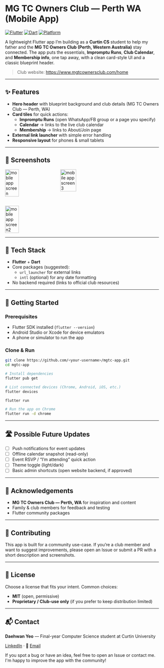 # MG TC Owners Club — Perth WA (Mobile App)

[![Flutter](https://img.shields.io/badge/Flutter-mobile%20app-blue)](#)
[![Dart](https://img.shields.io/badge/Dart-language-informational)](#)
[![Platform](https://img.shields.io/badge/Platforms-Android%20%7C%20iOS-lightgrey)](#)

A lightweight Flutter app I’m building as a **Curtin CS** student to help my father and the **MG TC Owners Club (Perth, Western Australia)** stay connected. The app puts the essentials, **Impromptu Runs**, **Club Calendar**, and **Membership info**, one tap away, with a clean card-style UI and a classic blueprint header.

> Club website: https://www.mgtcownersclub.com/home

---

## ✨ Features

- **Hero header** with blueprint background and club details (MG TC Owners Club — Perth, WA)  
- **Card tiles** for quick actions:  
  - **Impromptu Runs** (open WhatsApp/FB group or a page you specify)  
  - **Calendar** → links to the live club calendar  
  - **Membership** → links to About/Join page  
- **External link launcher** with simple error handling  
- **Responsive layout** for phones & small tablets

---

## 📸 Screenshots

<div style="display:flex; gap:30px; flex-wrap:wrap;">

  <img src="https://github.com/user-attachments/assets/addcefd7-abf3-4104-b220-38e504e01a55" alt="mobile app screen" style="width:30%; height:auto;" />

  <img src="https://github.com/user-attachments/assets/a400bdf6-5a57-4bd8-a85f-a087aaa762b6" alt="mobile app screen3" style="width:32%; height:auto;" />

  <img src="https://github.com/user-attachments/assets/ab4bbd9d-66fa-4741-9640-3dcc80af8d78" alt="mobile app screen2" style="width:30%; height:auto;" />

</div>


---


## 🧱 Tech Stack

- **Flutter** + **Dart**
- Core packages (suggested):  
  - `url_launcher` for external links  
  - `intl` (optional) for any date formatting  
- No backend required (links to official club resources)

---

## 🚀 Getting Started

### Prerequisites
- Flutter SDK installed (`flutter --version`)
- Android Studio or Xcode for device emulators
- A phone or simulator to run the app

### Clone & Run
```bash
git clone https://github.com/<your-username>/mgtc-app.git
cd mgtc-app

# Install dependencies
flutter pub get

# List connected devices (Chrome, Android, iOS, etc.)
flutter devices

flutter run

# Run the app on Chrome
flutter run -d chrome

```

---

## 🛣️ Possible Future Updates

- [ ] Push notifications for event updates  
- [ ] Offline calendar snapshot (read-only)  
- [ ] Event RSVP / “I’m attending” quick action  
- [ ] Theme toggle (light/dark)  
- [ ] Basic admin shortcuts (open website backend, if approved)

---

## 🙌 Acknowledgements

- **MG TC Owners Club — Perth, WA** for inspiration and content  
- Family & club members for feedback and testing  
- Flutter community packages

---

## 🤝 Contributing

This app is built for a community use-case. If you’re a club member and want to suggest improvements, please open an Issue or submit a PR with a short description and screenshots.

---

## 📄 License

Choose a license that fits your intent. Common choices:
- **MIT** (open, permissive)  
- **Proprietary / Club-use only** (if you prefer to keep distribution limited)

---

## 📬 Contact

**Daehwan Yeo** — Final-year Computer Science student at Curtin University 

[LinkedIn](https://www.linkedin.com/in/daehwan-y/)   ·   📧 [Email](mailto:dae.y.dev@gmail.com)

If you spot a bug or have an idea, feel free to open an Issue or contact me. I'm happy to improve the app with the community!
